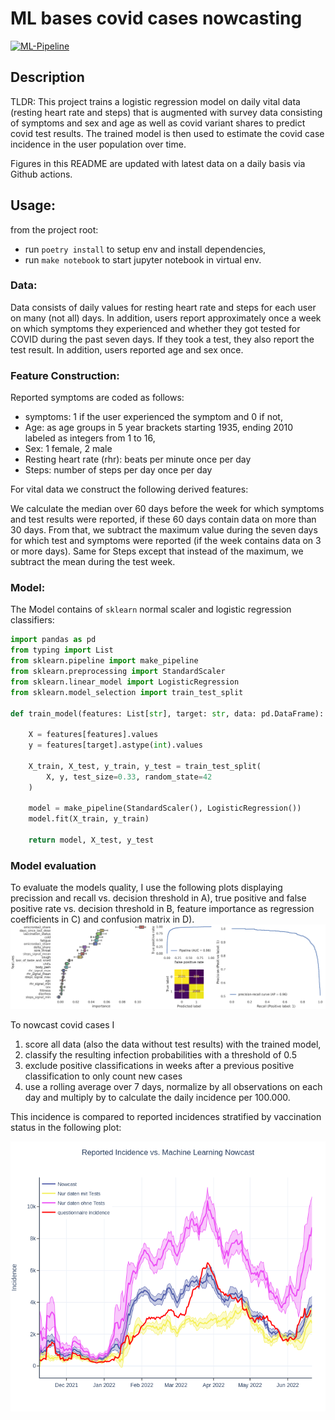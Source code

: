# ML bases covid cases nowcasting

[![ML-Pipeline](https://github.com/jakobkolb/ml-covid-nowcasting/actions/workflows/update.yaml/badge.svg?branch=main)](https://github.com/jakobkolb/ml-covid-nowcasting/actions/workflows/update.yaml)

## Description
TLDR: This project trains a logistic regression model on daily vital data (resting heart rate and steps) that is augmented with survey data consisting of symptoms and sex and age as well as covid variant shares to predict covid test results. The trained model is then used to estimate the covid case incidence in the user population over time.

Figures in this README are updated with latest data on a daily basis via Github actions.


## Usage:
from the project root:
* run `poetry install` to setup env and install dependencies,
* run `make notebook` to start jupyter notebook in virtual env.


### Data:
Data consists of daily values for resting heart rate and steps for each user on many (not all) days. In addition, users report approximately once a week on which symptoms they experienced and whether they got tested for COVID during the past seven days. If they took a test, they also report the test result. In addition, users reported age and sex once.

### Feature Construction:
Reported symptoms are coded as follows:
* symptoms: 1 if the user experienced the symptom and 0 if not,
* Age: as age groups in 5 year brackets starting 1935, ending 2010 labeled as integers from 1 to 16, 
* Sex: 1 female, 2 male
* Resting heart rate (rhr): beats per minute once per day
* Steps: number of steps per day once per day

For vital data we construct the following derived features:

We calculate the median over 60 days before the week for which symptoms and test results were reported, if these 60 days contain data on more than 30 days. From that, we subtract the maximum value during the seven days for which test and symptoms were reported (if the week contains data on 3 or more days).
Same for Steps except that instead of the maximum, we subtract the mean during the test week.

### Model:
The Model contains of `sklearn` normal scaler and logistic regression classifiers:

```python
import pandas as pd
from typing import List
from sklearn.pipeline import make_pipeline
from sklearn.preprocessing import StandardScaler
from sklearn.linear_model import LogisticRegression
from sklearn.model_selection import train_test_split

def train_model(features: List[str], target: str, data: pd.DataFrame):

    X = features[features].values
    y = features[target].astype(int).values

    X_train, X_test, y_train, y_test = train_test_split(
        X, y, test_size=0.33, random_state=42
    )

    model = make_pipeline(StandardScaler(), LogisticRegression())
    model.fit(X_train, y_train)

    return model, X_test, y_test
```

### Model evaluation

To evaluate the models quality, I use the following plots displaying precission and recall vs. decision threshold in A), true positive and false positive rate vs. decision threshold in B, feature importance as regression coefficients in C) and confusion matrix in D).
![Precision, recall, tpr and fpr vs. decision threshold, feature importance and confusion matrix](/model/model_metrics.png?raw=true)

To nowcast covid cases I
1) score all data (also the data without test results) with the trained model, 
2) classify the resulting infection probabilities with a threshold of 0.5 
3) exclude positive classifications in weeks after a previous positive classification to only count new cases
4) use a rolling average over 7 days, normalize by all observations on each day and multiply by to calculate the daily incidence per 100.000.

This incidence is compared to reported incidences stratified by vaccination status in the following plot:

![Nowcasted compared to reported 7 day case incidence](/model/incidence_nowcast.png?raw=true)

